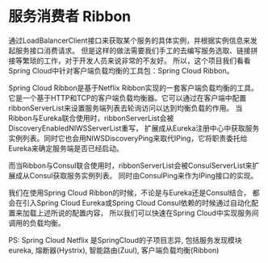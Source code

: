 # 服务消费者 Ribbon

通过LoadBalancerClient接口来获取某个服务的具体实例，并根据实例信息来发起服务接口消费请求。
但是这样的做法需要我们手工的去编写服务选取、链接拼接等繁琐的工作，对于开发人员来说非常的不友好。
所以，这个项目我们看看Spring Cloud中针对客户端负载均衡的工具包：Spring Cloud Ribbon。

Spring Cloud Ribbon是基于Netflix Ribbon实现的一套客户端负载均衡的工具。
它是一个基于HTTP和TCP的客户端负载均衡器。它可以通过在客户端中配置ribbonServerList来设置服务端列表去轮询访问以达到均衡负载的作用。
当Ribbon与Eureka联合使用时，ribbonServerList会被DiscoveryEnabledNIWSServerList重写，
扩展成从Eureka注册中心中获取服务实例列表。同时它也会用NIWSDiscoveryPing来取代IPing，它将职责委托给Eureka来确定服务端是否已经启动。

而当Ribbon与Consul联合使用时，ribbonServerList会被ConsulServerList来扩展成从Consul获取服务实例列表。
同时由ConsulPing来作为IPing接口的实现。

我们在使用Spring Cloud Ribbon的时候，不论是与Eureka还是Consul结合，
都会在引入Spring Cloud Eureka或Spring Cloud Consul依赖的时候通过自动化配置来加载上述所说的配置内容，
所以我们可以快速在Spring Cloud中实现服务间调用的负载均衡。




PS: Spring Cloud Netflix 是SpringCloud的子项目志异, 
包括服务发现模块eureka, 熔断器(Hystrix), 智能路由(Zuul), 客户端负载均衡(Ribbon) 
